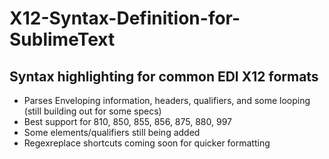 # X12-Syntax-Definition-for-SublimeText

## Syntax highlighting for common EDI X12 formats

- Parses Enveloping information, headers, qualifiers, and some looping (still building out for some specs)
- Best support for 810, 850, 855, 856, 875, 880, 997
- Some elements/qualifiers still being added
- Regexreplace shortcuts coming soon for quicker formatting
